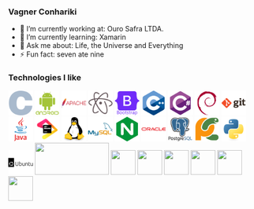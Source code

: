 
### Vagner Conhariki
<p>
  <a href="https://spotify-github-profile.vercel.app/api/view?uid=vconhariki&redirect=true">
    
  </a>

- 🔭 I’m currently working at: Ouro Safra LTDA.
- 🌱 I’m currently learning: Xamarin
- 💬 Ask me about: Life, the Universe and Everything
- ⚡ Fun fact: seven ate nine
</p>

### Technologies I like
<a><img src="https://raw.githubusercontent.com/devicons/devicon/master/icons/c/c-original.svg" width="50px" height="50px"/></a>
<a><img src="https://github.com/devicons/devicon/blob/master/icons/android/android-plain-wordmark.svg" width="50px" height="50px"/></a>
<a><img src="https://github.com/devicons/devicon/blob/master/icons/apache/apache-original-wordmark.svg" width="50px" height="50px"/></a>
<a><img src="https://github.com/devicons/devicon/blob/master/icons/atom/atom-original.svg" width="50px" height="50px"/></a>
<a><img src="https://github.com/devicons/devicon/blob/master/icons/bootstrap/bootstrap-plain-wordmark.svg" width="50px" height="50px"/></a>
<a><img src="https://github.com/devicons/devicon/blob/master/icons/cplusplus/cplusplus-original.svg" width="50px" height="50px"/></a>
<a><img src="https://github.com/devicons/devicon/blob/master/icons/csharp/csharp-original.svg" width="50px" height="50px"/></a>
<a><img src="https://github.com/devicons/devicon/blob/master/icons/debian/debian-original.svg" width="50px" height="50px"/></a>
<a><img src="https://github.com/devicons/devicon/blob/master/icons/git/git-original-wordmark.svg" width="50px" height="50px"/></a>
<a><img src="https://github.com/devicons/devicon/blob/master/icons/java/java-original-wordmark.svg" width="50px" height="50px"/></a>
<a><img src="https://github.com/devicons/devicon/blob/master/icons/jetbrains/jetbrains-original.svg" width="50px" height="50px"/></a>
<a><img src="https://github.com/devicons/devicon/blob/master/icons/linux/linux-original.svg" width="50px" height="50px"/></a>
<a><img src="https://github.com/devicons/devicon/blob/master/icons/mysql/mysql-original-wordmark.svg" width="50px" height="50px"/></a>
<a><img src="https://github.com/devicons/devicon/blob/master/icons/nginx/nginx-original.svg" width="50px" height="50px"/></a>
<a><img src="https://github.com/devicons/devicon/blob/master/icons/oracle/oracle-original.svg" width="50px" height="50px"/></a>
<a><img src="https://github.com/devicons/devicon/blob/master/icons/postgresql/postgresql-original-wordmark.svg" width="50px" height="50px"/></a>
<a><img src="https://github.com/devicons/devicon/blob/master/icons/pycharm/pycharm-original.svg" width="50px" height="50px"/></a>
<a><img src="https://github.com/devicons/devicon/blob/master/icons/python/python-original.svg" width="50px" height="50px"/></a>
<a><img src="https://github.com/devicons/devicon/blob/master/icons/ubuntu/ubuntu-plain-wordmark.svg" width="50px" height="50px"/></a>
<a><img src="https://upload.wikimedia.org/wikipedia/commons/thumb/f/f2/Xamarin-logo.svg/1280px-Xamarin-logo.svg.png" width="150px" height="65px"/></a>
<a><img src="https://upload.wikimedia.org/wikipedia/commons/thumb/e/ee/.NET_Core_Logo.svg/768px-.NET_Core_Logo.svg.png" width="50px" height="50px"/></a>
<a><img src="https://cdn.worldvectorlogo.com/logos/json.svg" width="50px" height="50px"/></a>
<a><img src="https://miro.medium.com/max/512/0*zUlSG8EuHsKS-gdm.png" width="50px" height="50px"/></a>
<a><img src="https://upload.wikimedia.org/wikipedia/commons/thumb/9/97/Sqlite-square-icon.svg/1200px-Sqlite-square-icon.svg.png" width="50px" height="50px"/></a>
<a><img src="https://img.icons8.com/color/452/microsoft-sql-server.png" width="50px" height="50px"/></a>
<a><img src="https://upload.wikimedia.org/wikipedia/commons/thumb/c/cd/Visual_Studio_2017_Logo.svg/1200px-Visual_Studio_2017_Logo.svg.png" width="50px" height="50px"/></a>
<br>
<br>
